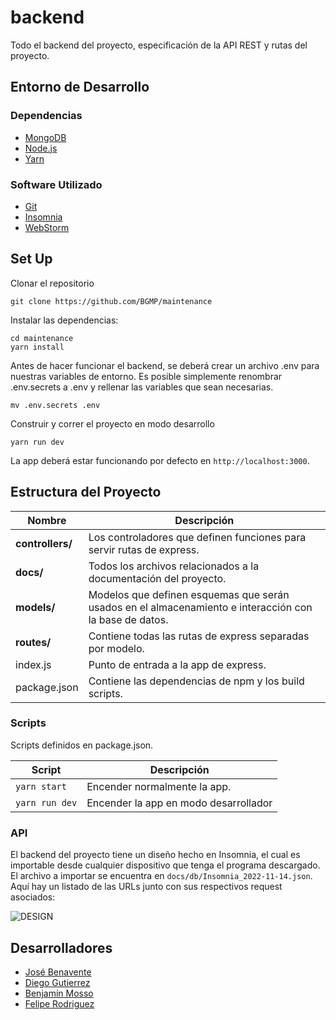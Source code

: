 backend
===

Todo el backend del proyecto, especificación de la API REST y rutas del proyecto.

## Entorno de Desarrollo
### Dependencias
- [MongoDB](https://www.mongodb.com/)
- [Node.js](https://nodejs.org/en/)
- [Yarn](https://yarnpkg.com/)

### Software Utilizado
- [Git](https://git-scm.com/)
- [Insomnia](https://insomnia.rest/)
- [WebStorm](https://www.jetbrains.com/webstorm/)

## Set Up
Clonar el repositorio
```
git clone https://github.com/BGMP/maintenance
```
Instalar las dependencias:
```
cd maintenance
yarn install
```
Antes de hacer funcionar el backend, se deberá crear un archivo .env para nuestras variables de entorno. Es posible
simplemente renombrar .env.secrets a .env y rellenar las variables que sean necesarias.
```
mv .env.secrets .env
```
Construir y correr el proyecto en modo desarrollo
```
yarn run dev
```
La app deberá estar funcionando por defecto en `http://localhost:3000`.

## Estructura del Proyecto
| Nombre | Descripción |
| ------------------------ | --------------------------------------------------------------------------------------------- |
| **controllers/**         | Los controladores que definen funciones para servir rutas de express. |
| **docs/**                | Todos los archivos relacionados a la documentación del proyecto. |
| **models/**              | Modelos que definen esquemas que serán usados en el almacenamiento e interacción con la base de datos. |
| **routes/**              | Contiene todas las rutas de express separadas por modelo. |
| index.js                 | Punto de entrada a la app de express. |
| package.json             | Contiene las dependencias de npm y los build scripts. |

### Scripts
Scripts definidos en package.json.

| Script | Descripción |
| ------------------------- | ------------------------------------------------------------------------------------------------- |
| `yarn start`                   | Encender normalmente la app. |
| `yarn run dev`                 | Encender la app en modo desarrollador |

### API
El backend del proyecto tiene un diseño hecho en Insomnia, el cual es importable desde cualquier dispositivo que tenga
el programa descargado. El archivo a importar se encuentra en `docs/db/Insomnia_2022-11-14.json`. Aquí hay un listado
de las URLs junto con sus respectivos request asociados:

![DESIGN](https://user-images.githubusercontent.com/26081543/201596688-171f1dfe-fe23-46ef-8ff3-f5a635f103e7.PNG)

## Desarrolladores
- [José Benavente](https://github.com/BGMP)
- [Diego Gutierrez](https://github.com/diegog97)
- [Benjamín Mosso](https://github.com/bamm99)
- [Felipe Rodriguez](https://github.com/pipe-r-v)
